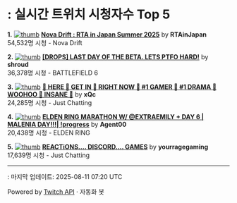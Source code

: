 # : 실시간 트위치 시청자수 Top 5

**1.** [![thumb](https://static-cdn.jtvnw.net/previews-ttv/live_user_rtainjapan-320x180.jpg)](https://twitch.tv/RTAinJapan)
**[Nova Drift : RTA in Japan Summer 2025](https://twitch.tv/RTAinJapan)** by **RTAinJapan**<br>54,532명 시청  - Nova Drift

**2.** [![thumb](https://static-cdn.jtvnw.net/previews-ttv/live_user_shroud-320x180.jpg)](https://twitch.tv/shroud)
**[[DROPS] LAST DAY OF THE BETA. LETS PTFO HARD!](https://twitch.tv/shroud)** by **shroud**<br>36,378명 시청  - BATTLEFIELD 6

**3.** [![thumb](https://static-cdn.jtvnw.net/previews-ttv/live_user_xqc-320x180.jpg)](https://twitch.tv/xQc)
**[🌠 HERE 🌠  GET IN 🌠  RIGHT NOW 🌠  #1 GAMER 🌠 #1 DRAMA 🌠 WOOHOO 🌠 INSANE 🌠](https://twitch.tv/xQc)** by **xQc**<br>24,285명 시청  - Just Chatting

**4.** [![thumb](https://static-cdn.jtvnw.net/previews-ttv/live_user_agent00-320x180.jpg)](https://twitch.tv/Agent00)
**[ELDEN RING MARATHON W/ @EXTRAEMILY + DAY 6 | MALENIA DAY!!!| !progress](https://twitch.tv/Agent00)** by **Agent00**<br>20,438명 시청  - ELDEN RING

**5.** [![thumb](https://static-cdn.jtvnw.net/previews-ttv/live_user_yourragegaming-320x180.jpg)](https://twitch.tv/yourragegaming)
**[REACTiONS.... DISCORD.... GAMES](https://twitch.tv/yourragegaming)** by **yourragegaming**<br>17,639명 시청  - Just Chatting


---
: 마지막 업데이트: 2025-08-11 07:20 UTC

Powered by [Twitch API](https://dev.twitch.tv/docs/api/reference) · 자동화 봇